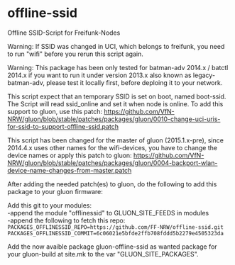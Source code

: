 offline-ssid
============

Offline SSID-Script for Freifunk-Nodes

Warning: If SSID was changed in UCI, which belongs to freifunk, you need to run "wifi" before you rerun this script again.

Warning: This package has been only tested for batman-adv 2014.x / batctl 2014.x if you want to run it under version 2013.x also known as legacy-batman-adv, please test it locally first, before deploing it to your network.

This script expect that an temporary SSID is set on boot, named boot-ssid. The Script will read ssid_online and set it when node is online. To add this support to gluon, use this patch:
https://github.com/VfN-NRW/gluon/blob/stable/patches/packages/gluon/0010-change-uci-uris-for-ssid-to-support-offline-ssid.patch

This script has been changed for the master of gluon (2015.1.x-pre), since 2014.4.x uses other names for the wifi-devices, you have to change the device names or apply this patch to gluon:
https://github.com/VfN-NRW/gluon/blob/stable/patches/packages/gluon/0004-backport-wlan-device-name-changes-from-master.patch

After adding the needed patch(es) to gluon, do the following to add this package to your gluon firmware:

Add this git to your modules:  
-append the module "offlinessid" to GLUON_SITE_FEEDS in modules  
-append the following to fetch this repo:  
`PACKAGES_OFFLINESSID_REPO=https://github.com/FF-NRW/offline-ssid.git`  `PACKAGES_OFFLINESSID_COMMIT=6c06021e5bfde2ffb708fddd5b2279e4505323da`  

Add the now avaible package gluon-offline-ssid as wanted package for your gluon-build at site.mk to the var "GLUON_SITE_PACKAGES".


